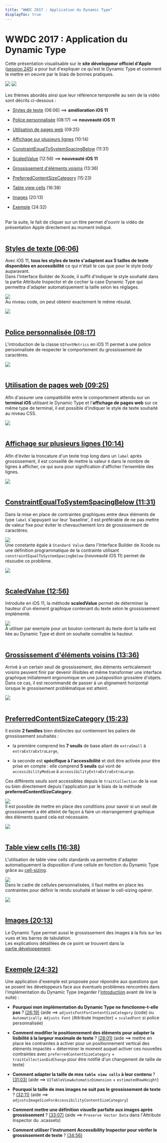 ```yaml
---
title: "WWDC 2017 : Application du Dynamic Type"
displayToc: true
---
```


# WWDC 2017 : Application du Dynamic Type

Cette présentation visualisable sur le **site développeur officiel d'Apple** ([session 245](https://developer.apple.com/videos/play/wwdc2017/245/)) a pour but d'expliquer ce qu'est le <span lang="en">Dynamic Type</span> et comment le mettre en oeuvre par le biais de bonnes pratiques.

![](../../../../images/iOSdev/wwdc17-logo.png)
![](../../../../images/iOSdev/wwdc17-245.png)
<br><br>Les thèmes abordés ainsi que leur référence temporelle au sein de la vidéo sont décrits ci-dessous&nbsp;:

- [Styles de texte](#styles-de-texte-0606) (06:06) ⟹ **amélioration iOS 11**

- [Police personnalisée](#police-personnalisee-0817) (08:17) ⟹ **nouveauté iOS 11**

- [Utilisation de pages web](#utilisation-de-pages-web-0925) (09:25)

- [Affichage sur plusieurs lignes](#affichage-sur-plusieurs-lignes-1014) (10:14)

- [ConstraintEqualToSystemSpacingBelow](#constraintequaltosystemspacingbelow-1131) (11:31)

- [ScaledValue](#scaledvalue-1256) (12:56) ⟹ **nouveauté iOS 11**

- [Grossissement d'éléments voisins](#grossissement-delements-voisins-1336) (13:36)

- [PreferredContentSizeCategory](#preferredcontentsizecategory-1523) (15:23)

- [Table view cells](#table-view-cells-1638) (16:38)

- [Images](#images-2013) (20:13)

- [Exemple](#exemple-2432) (24:32)

<br>Par la suite, le fait de cliquer sur un titre permet d'ouvrir la vidéo de présentation <span lang="en">Apple</span> directement au moment indiqué.
<br><br>
## [Styles de texte (06:06)](https://developer.apple.com/videos/play/wwdc2017/245/?time=366)
Avec iOS 11, **tous les styles de texte s'adaptent aux 5 tailles de texte disponibles en accessibilité** ce qui n'était le cas que pour le style *body* auparavant.
<br>Dans l'<span lang="en">Interface Builder</span> de Xcode, il suffit d'indiquer le style souhaité dans la partie <span lang="en">Attribute Inspector</span> et de cocher la case <span lang="en">Dynamic Type</span> qui permettra d'adapter automatiquement la taille selon les réglages.

![](../../../../images/iOSdev/wwdc17-245-TextStyle_1.png)
<br>Au niveau code, on peut obtenir exactement le même résulat.

![](../../../../images/iOSdev/wwdc17-245-TextStyle_2.png)
<br><br>
## [Police personnalisée (08:17)](https://developer.apple.com/videos/play/wwdc2017/245/?time=497)
L'introduction de la classe `UIFontMetrics` en iOS 11 permet à une police personnalisée de respecter le comportement du grossissement de caractères.

![](../../../../images/iOSdev/wwdc17-245-CustomFonts.png)
<br><br>
## [Utilisation de pages web (09:25)](https://developer.apple.com/videos/play/wwdc2017/245/?time=565)
Afin d'assurer une compatibilité entre le comportement attendu sur un **terminal iOS** utilisant le <span lang="en">Dynamic Type</span> et l'**affichage de pages web** sur ce même type de terminal, il est possible d'indiquer le style de texte souhaité au niveau CSS.

![](../../../../images/iOSdev/wwdc17-245-WebViews.png)
<br><br>
## [Affichage sur plusieurs lignes (10:14)](https://developer.apple.com/videos/play/wwdc2017/245/?time=614)
Afin d'éviter la troncature d'un texte trop long dans un `label` après grossissement, il est conseillé de mettre la valeur `0` dans le nombre de lignes à afficher, ce qui aura pour signification d'afficher l'ensemble des lignes.

![](../../../../images/iOSdev/wwdc17-245-WrapToMultipleLines.png)
<br><br>
## [ConstraintEqualToSystemSpacingBelow (11:31)](https://developer.apple.com/videos/play/wwdc2017/245/?time=691)
Dans la mise en place de contraintes graphiques entre deux éléments de type `label` s'appuyant sur leur 'baseline', il est préférable de ne pas mettre de valeur fixe pour éviter le chevauchement lors de grossissement de caractères.

![](../../../../images/iOSdev/wwdc17-245-AutoLayoutsystemSpacingConstraints_1.png)
<br>Une constante égale à `Standard Value` dans l'<span lang="en">Interface Builder</span> de Xcode ou une définition programmatique de la contrainte utilisant `constraintEqualToSystemSpacingBelow` (nouveauté iOS 11) permet de résoudre ce problème.

![](../../../../images/iOSdev/wwdc17-245-AutoLayoutsystemSpacingConstraints_2.png)
<br><br>
## [ScaledValue (12:56)](https://developer.apple.com/videos/play/wwdc2017/245/?time=776)
Introduite en iOS 11, la méthode **scaledValue** permet de déterminer la hauteur d'un élement graphique contenant du texte selon le grossissement implémenté.

![](../../../../images/iOSdev/wwdc17-245-ScaledValue.png)
<br>À utiliser par exemple pour un bouton contenant du texte dont la taille est liée au <span lang="en">Dynamic Type</span> et dont on souhaite connaître la hauteur.
<br><br>
## [Grossissement d'éléments voisins (13:36)](https://developer.apple.com/videos/play/wwdc2017/245/?time=816)
Arrivé à un certain seuil de grossissement, des éléments verticalement voisins peuvent finir par devenir illisibles et même transformer une interface graphique initialement ergonomique en une juxtaposition grossière d'objets.
<br>Dans ce cas, il est recommandé de passer à un alignement horizontal lorsque le grossisement problématique est atteint.

![](../../../../images/iOSdev/wwdc17-245-SideBySideText.png)
<br><br>
## [PreferredContentSizeCategory (15:23)](https://developer.apple.com/videos/play/wwdc2017/245/?time=923)
Il existe **2 familles** bien distinctes qui contiennent les paliers de grossissement souhaités&nbsp;:

- la première comprend les **7 seuils** de base allant de `extraSmall` à `extraExtraExtraLarge`,

- la seconde est **spécifique à l'accessibilité** et doit être activée pour être prise en compte : elle comprend **5 seuils** qui vont de `accessibilityMedium` à `accessibilityExtraExtraExtraLarge`.

Ces différents seuils sont accessibles depuis le `traitCollection` de la vue ou bien directement depuis l'application par le biais de la méthode **preferredContentSizeCategory**.

![](../../../../images/iOSdev/wwdc17-245-PreferredContentSizeCategory_1.png)
<br>Il est possible de mettre en place des conditions pour savoir si un seuil de grossissement a été atteint de façon à faire un réarrangement graphique des éléments quand cela est nécessaire.

![](../../../../images/iOSdev/wwdc17-245-PreferredContentSizeCategory_2.png)
<br><br>
## [Table view cells (16:38)](https://developer.apple.com/videos/play/wwdc2017/245/?time=998)
L'utilisation de <span lang="en">table view cells</span> standards va permettre d'adapter automatiquement la disposition d'une cellule en fonction du <span lang="en">Dynamic Type</span> grâce au [cell-sizing](https://developer.apple.com/videos/play/wwdc2017/245/?time=1058).

![](../../../../images/iOSdev/wwdc17-245-TableViews_1.png)
<br>Dans le cadre de cellules personnalisées, il faut mettre en place les contraintes pour définir le rendu souhaité et laisser le <span lang="en">cell-sizing</span> opérer.

![](../../../../images/iOSdev/wwdc17-245-TableViews_2.png)
<br><br>
## [Images (20:13)](https://developer.apple.com/videos/play/wwdc2017/245/?time=1213)
Le <span lang="en">Dynamic Type</span> permet aussi le grossissement des images à la fois sur les vues et les barres de tabulation.
<br>Les explications détaillées de ce point se trouvent dans la [partie&nbsp;développement](../../../developpement#taille-des-elements-graphiques).
<br><br>
## [Exemple (24:32)](https://developer.apple.com/videos/play/wwdc2017/245/?time=1472)
Une application d'exemple est proposée pour répondre aux questions que se posent les développeurs face aux éventuels problèmes rencontrés dans l'implémentation du <span lang="en">Dynamic Type</span> (regarder l'[introduction](https://developer.apple.com/videos/play/wwdc2017/245/?time=1506) avant de lire la suite)&nbsp;:

- **Pourquoi mon implémentation du <span lang="en">Dynamic Type</span> ne fonctionne-t-elle pas** ? [(26:19)](https://developer.apple.com/videos/play/wwdc2017/245/?time=1579)
(aide ⟹ <span lang="en">`adjustsFontForContentSizeCategory`</span> (code) ou <span lang="en">`Automatically Adjusts Font`</span> (<span lang="en">Attribute Inspector</span>) + <span lang="en">`scaledFont`</span> si police personnalisée)

- **Comment modifier le positionnement des éléments pour adapter la lisibilité à la largeur maximale de texte** ? [(28:01)](https://developer.apple.com/videos/play/wwdc2017/245/?time=1681)
(aide ⟹ mettre en place les contraintes à activer pour un positionnement vertical des éléments impactés + déterminer le moment auquel activer ces nouvelles contraintes avec <span lang="en">`preferredContentSizeCategory`</span> + <span lang="en">`traitCollectionDidChange`</span> pour être notifié d'un changement de taille de texte)

- **Comment adapter la taille de mes <span lang="en">`table view cells`</span> à leur contenu** ? [(31:03)](https://developer.apple.com/videos/play/wwdc2017/245/?time=1863)
(aide ⟹ <span lang="en">`UITableViewAutomaticDimension`</span> + <span lang="en">`estimatedRowHeight`</span>)

- **Pourquoi la taille de mes images ne suit pas le grossissement de texte** ? [(32:11)](https://developer.apple.com/videos/play/wwdc2017/245/?time=1931)
(aide ⟹ <span lang="en">`adjustsImageSizeForAccessibilityContentSizeCategory`</span>)

- **Comment mettre une définition visuelle parfaite aux images après grossissement** ? [(33:07)](https://developer.apple.com/videos/play/wwdc2017/245/?time=1987)
(aide ⟹ <span lang="en">`Preserve Vector Data`</span> dans l'<span lang="en">Attribute Inspector</span> du .xcassets)

- **Comment utiliser l'instrument <span lang="en">Accessibility Inspector</span> pour vérifer le grossissement de texte** ? [(34:56)](https://developer.apple.com/videos/play/wwdc2017/245/?time=2096)
